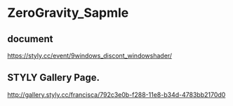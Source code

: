 # ZeroGravity_Sapmle

## document
https://styly.cc/event/9windows_discont_windowshader/

## STYLY Gallery Page.
http://gallery.styly.cc/francisca/792c3e0b-f288-11e8-b34d-4783bb2170d0
